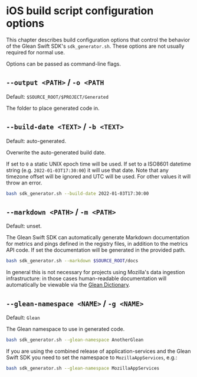 # iOS build script configuration options

This chapter describes build configuration options that control the behavior of the Glean Swift SDK's `sdk_generator.sh`.
These options are not usually required for normal use.

Options can be passed as command-line flags.

## `--output <PATH>` / `-o <PATH`

Default: `$SOURCE_ROOT/$PROJECT/Generated`

The folder to place generated code in.

## `--build-date <TEXT>` / `-b <TEXT>`

Default: auto-generated.

Overwrite the auto-generated build date.

If set to `0` a static UNIX epoch time will be used.
If set to a ISO8601 datetime string (e.g. `2022-01-03T17:30:00`) it will use that date.
Note that any timezone offset will be ignored and UTC will be used.
For other values it will throw an error.

```sh
bash sdk_generator.sh --build-date 2022-01-03T17:30:00
```

## `--markdown <PATH>` / `-m <PATH>`

Default: unset.

The Glean Swift SDK can automatically generate Markdown documentation for metrics and pings defined in the registry files, in addition to the metrics API code.
If set the documentation will be generated in the provided path.

```sh
bash sdk_generator.sh --markdown $SOURCE_ROOT/docs
```

In general this is not necessary for projects using Mozilla's data ingestion infrastructure:
in those cases human-readable documentation will automatically be viewable via the [Glean Dictionary](https://dictionary.telemetry.mozilla.org).

## `--glean-namespace <NAME>` / `-g <NAME>`

Default: `Glean`

The Glean namespace to use in generated code.

```sh
bash sdk_generator.sh --glean-namespace AnotherGlean
```

If you are using the combined release of application-services and the Glean Swift SDK you need to set the namespace to `MozillaAppServices`, e.g.:

```sh
bash sdk_generator.sh --glean-namespace MozillaAppServices
```
